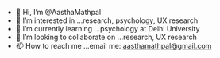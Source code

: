 - 👋 Hi, I’m @AasthaMathpal
- 👀 I’m interested in ...research, psychology, UX research
- 🌱 I’m currently learning ...psychology at Delhi University
- 💞️ I’m looking to collaborate on ...research, UX research
- 📫 How to reach me ...email me: aasthamathpal@gmail.com

<!---
AasthaMathpal/AasthaMathpal is a ✨ special ✨ repository because its `README.md` (this file) appears on your GitHub profile.
You can click the Preview link to take a look at your changes.
--->

